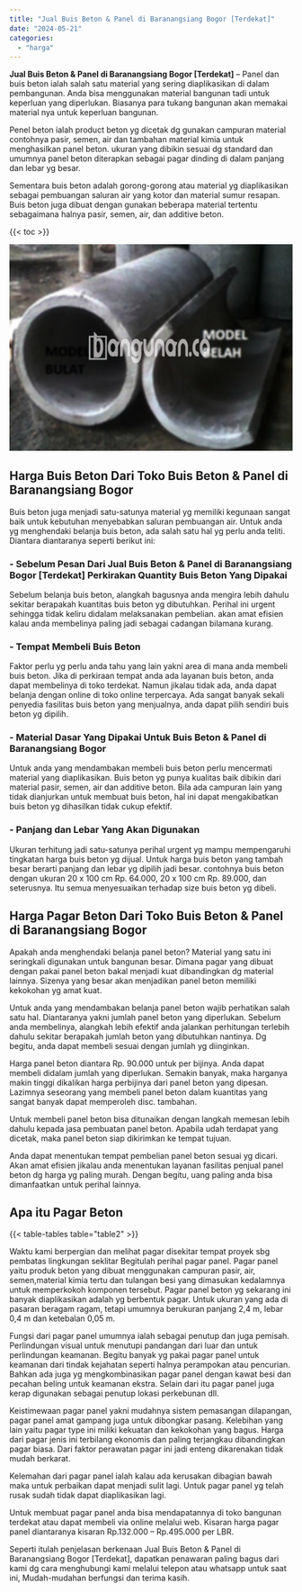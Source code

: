 ```yaml
---
title: "Jual Buis Beton & Panel di Baranangsiang Bogor [Terdekat]"
date: "2024-05-21"
categories: 
  - "harga"
---
```


**Jual Buis Beton & Panel di Baranangsiang Bogor \[Terdekat\]** – Panel dan buis beton ialah salah satu material yang sering diaplikasikan di dalam pembangunan. Anda bisa menggunakan material bangunan tadi untuk keperluan yang diperlukan. Biasanya para tukang bangunan akan memakai material nya untuk keperluan bangunan.

Penel beton ialah product beton yg dicetak dg gunakan campuran material contohnya pasir, semen, air dan tambahan material kimia untuk menghasilkan panel beton. ukuran yang dibikin sesuai dg standard dan umumnya panel beton diterapkan sebagai pagar dinding di dalam panjang dan lebar yg besar.

Sementara buis beton adalah gorong-gorong atau material yg diaplikasikan sebagai pembuangan saluran air yang kotor dan material sumur resapan. Buis beton juga dibuat dengan gunakan beberapa material tertentu sebagaimana halnya pasir, semen, air, dan additive beton.

{{< toc >}}

![Jual Buis Beton & Panel di Baranangsiang Bogor [Terdekat]](/images/jual-panel-buis-beton-murah-08.png)

## Harga Buis Beton Dari Toko Buis Beton & Panel di Baranangsiang Bogor

Buis beton juga menjadi satu-satunya material yg memiliki kegunaan sangat baik untuk kebutuhan menyebabkan saluran pembuangan air. Untuk anda yg menghendaki belanja buis beton, ada salah satu hal yg perlu anda teliti. Diantara diantaranya seperti berikut ini:

### \- Sebelum Pesan Dari Jual Buis Beton & Panel di Baranangsiang Bogor \[Terdekat\] Perkirakan Quantity Buis Beton Yang Dipakai

Sebelum belanja buis beton, alangkah bagusnya anda mengira lebih dahulu sekitar berapakah kuantitas buis beton yg dibutuhkan. Perihal ini urgent sehingga tidak keliru didalam melaksanakan pembelian. akan amat efisien kalau anda membelinya paling jadi sebagai cadangan bilamana kurang.

### \- Tempat Membeli Buis Beton

Faktor perlu yg perlu anda tahu yang lain yakni area di mana anda membeli buis beton. Jika di perkiraan tempat anda ada layanan buis beton, anda dapat membelinya di toko terdekat. Namun jikalau tidak ada, anda dapat belanja dengan online di toko online terpercaya. Ada sangat banyak sekali penyedia fasilitas buis beton yang menjualnya, anda dapat pilih sendiri buis beton yg dipilih.

### \- Material Dasar Yang Dipakai Untuk Buis Beton & Panel di Baranangsiang Bogor

Untuk anda yang mendambakan membeli buis beton perlu mencermati material yang diaplikasikan. Buis beton yg punya kualitas baik dibikin dari material pasir, semen, air dan additive beton. Bila ada campuran lain yang tidak dianjurkan untuk membuat buis beton, hal ini dapat mengakibatkan buis beton yg dihasilkan tidak cukup efektif.

### \- Panjang dan Lebar Yang Akan Digunakan

Ukuran terhitung jadi satu-satunya perihal urgent yg mampu mempengaruhi tingkatan harga buis beton yg dijual. Untuk harga buis beton yang tambah besar berarti panjang dan lebar yg dipilih jadi besar. contohnya buis beton dengan ukuran 20 x 100 cm Rp. 64.000, 20 x 100 cm Rp. 89.000, dan seterusnya. Itu semua menyesuaikan terhadap size buis beton yg dibeli.

## Harga Pagar Beton Dari Toko Buis Beton & Panel di Baranangsiang Bogor

Apakah anda menghendaki belanja panel beton? Material yang satu ini seringkali digunakan untuk bangunan besar. Dimana pagar yang dibuat dengan pakai panel beton bakal menjadi kuat dibandingkan dg material lainnya. Sizenya yang besar akan menjadikan panel beton memiliki kekokohan yg amat kuat.

Untuk anda yang mendambakan belanja panel beton wajib perhatikan salah satu hal. Diantaranya yakni jumlah panel beton yang diperlukan. Sebelum anda membelinya, alangkah lebih efektif anda jalankan perhitungan terlebih dahulu sekitar berapakah jumlah beton yang dibutuhkan nantinya. Dg begitu, anda dapat membeli sesuai dengan jumlah yg diinginkan.

Harga panel beton diantara Rp. 90.000 untuk per bijinya. Anda dapat membeli didalam jumlah yang diperlukan. Semakin banyak, maka harganya makin tinggi dikalikan harga perbijinya dari panel beton yang dipesan. Lazimnya seseorang yang membeli panel beton dalam kuantitas yang sangat banyak dapat memperoleh disc. tambahan.

Untuk membeli panel beton bisa ditunaikan dengan langkah memesan lebih dahulu kepada jasa pembuatan panel beton. Apabila udah terdapat yang dicetak, maka panel beton siap dikirimkan ke tempat tujuan.

Anda dapat menentukan tempat pembelian panel beton sesuai yg dicari. Akan amat efisien jikalau anda menentukan layanan fasilitas penjual panel beton dg harga yg paling murah. Dengan begitu, uang paling anda bisa dimanfaatkan untuk perihal lainnya.

## Apa itu Pagar Beton

{{< table-tables table="table2" >}}

Waktu kami berpergian dan melihat pagar disekitar tempat proyek sbg pembatas lingkungan seklitar Begitulah perihal pagar panel. Pagar panel yaitu produk beton yang dibuat menggunakan campuran pasir, air, semen,material kimia tertu dan tulangan besi yang dimasukan kedalamnya untuk memperkokoh komponen tersebut. Pagar panel beton yg sekarang ini banyak diaplikasikan adalah yg berbentuk pagar. Untuk ukuran yang ada di pasaran beragam ragam, tetapi umumnya berukuran panjang 2,4 m, lebar 0,4 m dan ketebalan 0,05 m.

Fungsi dari pagar panel umumnya ialah sebagai penutup dan juga pemisah. Perlindungan visual untuk menutupi pandangan dari luar dan untuk perlindungan keamanan. Begitu banyak yg pakai pagar panel untuk keamanan dari tindak kejahatan seperti halnya perampokan atau pencurian. Bahkan ada juga yg mengkombinasikan pagar panel dengan kawat besi dan pecahan beling untuk keamanan ekstra. Selain dari itu pagar panel juga kerap digunakan sebagai penutup lokasi perkebunan dll.

Keistimewaan pagar panel yakni mudahnya sistem pemasangan dilapangan, pagar panel amat gampang juga untuk dibongkar pasang. Kelebihan yang lain yaitu pagar type ini miliki kekuatan dan kekokohan yang bagus. Harga dari pagar jenis ini terbilang ekonomis dan paling terjangkau dibandingkan pagar biasa. Dari faktor perawatan pagar ini jadi enteng dikarenakan tidak mudah berkarat.

Kelemahan dari pagar panel ialah kalau ada kerusakan dibagian bawah maka untuk perbaikan dapat menjadi sulit lagi. Untuk pagar panel yg telah rusak sudah tidak dapat diaplikasikan lagi.

Untuk membuat pagar panel anda bisa mendapatannya di toko bangunan terdekat atau dapat membeli via online melalui web. Kisaran harga pagar panel diantaranya kisaran Rp.132.000 – Rp.495.000 per LBR.

Seperti itulah penjelasan berkenaan Jual Buis Beton & Panel di Baranangsiang Bogor \[Terdekat\], dapatkan penawaran paling bagus dari kami dg cara menghubungi kami melalui telepon atau whatsapp untuk saat ini, Mudah-mudahan berfungsi dan terima kasih.
